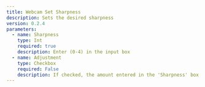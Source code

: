 ```yaml
---
title: Webcam Set Sharpness
description: Sets the desired sharpness
version: 0.2.4
parameters:
  - name: Sharpness
    type: Int
    required: true
    description: Enter (0-4) in the input box
  - name: Adjustment
    type: Checkbox
    required: False
    description: If checked, the amount entered in the 'Sharpness' box will be added to the current setting
---
```

